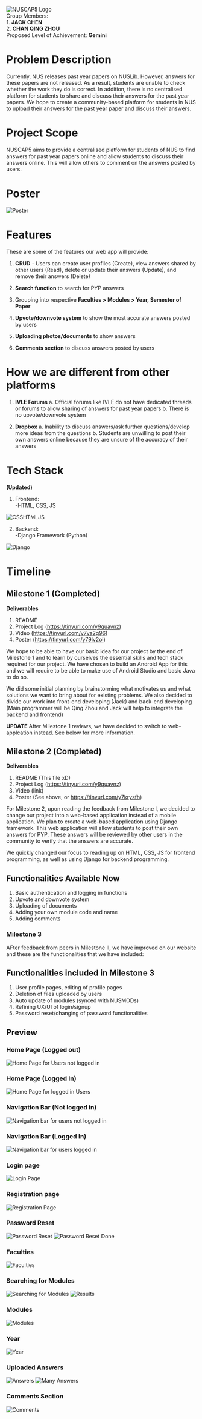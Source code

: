 ![NUSCAP5 Logo](NUSCAP5.png)
<br>Group Members: 
<br>1. **JACK CHEN**
<br>2. **CHAN QING ZHOU**
<br>Proposed Level of Achievement: **Gemini**

# Problem Description

Currently, NUS releases past year papers on NUSLib. However, answers for these papers are not released. As a result, students are unable to check whether the work they do is correct. In addition, there is no centralised platform for students to share and discuss their answers for the past year papers. We hope to create a community-based platform for students in NUS to upload their answers for the past year paper and discuss their answers.

# Project Scope
NUSCAP5 aims to provide a centralised platform for students of NUS to find answers for past year papers online and allow students to discuss their answers online. This will allow others to comment on the answers posted by users. 

# Poster
![Poster](MilestoneIIIPoster.jpg)

# Features
These are some of the features our web app will provide:

1. **CRUD** - Users can create user profiles (Create), view answers shared by other users (Read), delete or update their answers (Update), and remove their answers (Delete)

2. **Search function** to search for PYP answers

3. Grouping into respective **Faculties > Modules > Year, Semester of Paper**

4. **Upvote/downvote system** to show the most accurate answers posted by users

5. **Uploading photos/documents** to show answers

6. **Comments section** to discuss answers posted by users

# How we are different from other platforms
1. **IVLE Forums**
  a. Official forums like IVLE do not have dedicated threads or forums to allow sharing of answers for past year papers
  b. There is no upvote/downvote system
  
2. **Dropbox**
  a. Inability to discuss answers/ask further questions/develop more ideas from the questions
  b. Students are unwilling to post their own answers online because they are unsure of the accuracy of their answers

# **Tech Stack**
**(Updated)**
1. Frontend:<br>
  -HTML, CSS, JS
  
 ![CSSHTMLJS](CSSHTMLJS.png)
 
 
2. Backend:<br>
  -Django Framework (Python)
  
  ![Django](Django.png)

# Timeline

## **Milestone 1** (Completed)
**Deliverables**
1. README 
2. Project Log (https://tinyurl.com/y9quavnz)
3. Video (https://tinyurl.com/y7ya2g96)
4. Poster (https://tinyurl.com/y79lv2ol)

We hope to be able to have our basic idea for our project by the end of Milestone 1 and to learn by ourselves the essential skills and tech stack required for our project. We have chosen to build an Android App for this and we will require to be able to make use of Android Studio and basic Java to do so.

We did some initial planning by brainstorming what motivates us and what solutions we want to bring about for existing problems. We also decided to divide our work into front-end developing (Jack) and back-end developing (Main programmer will be Qing Zhou and Jack will help to integrate the backend and frontend)

**UPDATE**
After Milestone 1 reviews, we have decided to switch to web-applcation instead. See below for more information.
 

## **Milestone 2** (Completed)
**Deliverables**
1. README (This file xD)
2. Project Log (https://tinyurl.com/y9quavnz)
3. Video (link)
4. Poster (See above, or https://tinyurl.com/y7krysfh)

For Milestone 2, upon reading the feedback from Milestone I, we decided to change our project into a web-based application instead of a mobile application. We plan to create a web-based application using Django framework. This web application will allow students to post their own answers for PYP. These answers will be reviewed by other users in the community to verify that the answers are accurate. 

We quickly changed our focus to reading up on HTML, CSS, JS for frontend programming, as well as using Django for backend programming. 

## **Functionalities Available Now**
1. Basic authentication and logging in functions
2. Upvote and downvote system
3. Uploading of documents
4. Adding your own module code and name
5. Adding comments

### **Milestone 3** 

AFter feedback from peers in Milestone II, we have improved on our website and these are the functionalities that we have included:

## **Functionalities included in Milestone 3**
1. User profile pages, editing of profile pages
2. Deletion of files uploaded by users
3. Auto update of modules (synced with NUSMODs)
4. Refining UX/UI of login/signup
5. Password reset/changing of password functionalities

## **Preview** 
### Home Page (Logged out)
![Home Page for Users not logged in](homepage_loggedout.png)

### Home Page (Logged In)
![Home Page for logged in Users](homepage_loggedin.png)

### Navigation Bar (Not logged in)
![Navigation bar for users not logged in](navbar_loggedout.png)

### Navigation Bar (Logged In)
![Navigation bar for users logged in](navbar_loggedin.png)

### Login page 
![Login Page](login.png)

### Registration page
![Registration Page](signup.png)

### Password Reset 
![Password Reset](password_reset.png)
![Password Reset Done](password_reset_done.png)

### Faculties
![Faculties](faculties.png)

### Searching for Modules
![Searching for Modules](searchbar.png)
![Results](results.png)

### Modules
![Modules](list_of_modules.png)

### Year 
![Year](year.png)

### Uploaded Answers
![Answers](answers.png)
![Many Answers](many_answers.png)

### Comments Section
![Comments](comments.png)